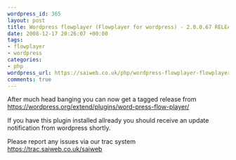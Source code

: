 ```yaml
--- 
wordpress_id: 365
layout: post
title: Wordpress flowplayer (Flowplayer for wordpress) - 2.0.0.67 RELEASED!
date: 2008-12-17 20:26:07 +00:00
tags: 
- flowplayer
- wordpress
categories: 
- php
wordpress_url: https://saiweb.co.uk/php/wordpress-flowplayer-flowplayer-for-wordpress-20067-released
comments: true
---
```

After much head banging you can now get a tagged release from <a href="https://wordpress.org/extend/plugins/word-press-flow-player/">https://wordpress.org/extend/plugins/word-press-flow-player/</a>

If you have this plugin installed allready you should receive an update notification from wordpress shortly.

Please report any issues via our trac system <a href="https://trac.saiweb.co.uk/saiweb">https://trac.saiweb.co.uk/saiweb</a>
